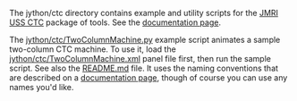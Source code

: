 The jython/ctc directory contains example and utility scripts for the [JMRI USS CTC](https://jmri.org/JavaDoc/doc/jmri/jmrit/ussctc/package-summary.html) package of tools.
See the [documentation page](https://jmri.org/help/en/html/tools/uss/index.shtml).

The [jython/ctc/TwoColumnMachine.py](https://jmri.org/jython/ctc/TwoColumnMachine.py) example script animates a sample two-column CTC machine. To use it, load the [jython/ctc/TwoColumnMachine.xml](https://jmri.org/jython/ctc/TwoColumnMachine.xml) panel file first, then run the sample script. See also the [README.md](https://jmri.org/jython/ctc/README.md) file. It uses the naming conventions that are described on a [documentation page](https://jmri.org/help/en/html/tools/uss/Conventions.shtml), though of course you can use any names you'd like.

